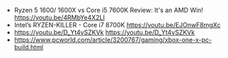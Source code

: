 - Ryzen 5 1600/ 1600X vs Core i5 7600K Review: It's an AMD Win! https://youtu.be/4RMbYe4X2LI
- Intel’s RYZEN-KILLER - Core i7 8700K https://youtu.be/EJOnwF8mgXc
- https://youtu.be/D_Yt4vSZKVk https://youtu.be/D_Yt4vSZKVk
- https://www.pcworld.com/article/3200767/gaming/xbox-one-x-pc-build.html